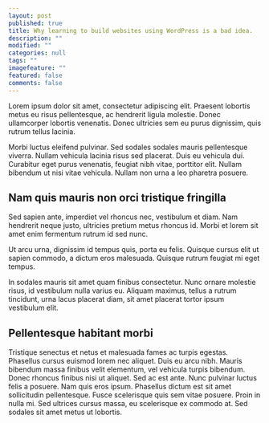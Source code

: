 ```yaml
---
layout: post
published: true
title: Why learning to build websites using WordPress is a bad idea.
description: ""
modified: ""
categories: null
tags: ""
imagefeature: ""
featured: false
comments: false
---
```



Lorem ipsum dolor sit amet, consectetur adipiscing elit. Praesent lobortis metus eu risus pellentesque, ac hendrerit ligula molestie. Donec ullamcorper lobortis venenatis. Donec ultricies sem eu purus dignissim, quis rutrum tellus lacinia.

Morbi luctus eleifend pulvinar. Sed sodales sodales mauris pellentesque viverra. Nullam vehicula lacinia risus sed placerat. Duis eu vehicula dui. Curabitur eget purus venenatis, feugiat nibh vitae, porttitor elit. Nullam bibendum ut nisi vitae vehicula. Nullam non urna a leo pharetra posuere.

## Nam quis mauris non orci tristique fringilla  
Sed sapien ante, imperdiet vel rhoncus nec, vestibulum et diam. Nam hendrerit neque justo, ultricies pretium metus rhoncus id. Morbi et lorem sit amet enim fermentum rutrum id sed nunc.

Ut arcu urna, dignissim id tempus quis, porta eu felis. Quisque cursus elit ut sapien commodo, a dictum eros malesuada. Quisque rutrum feugiat mi eget tempus.

In sodales mauris sit amet quam finibus consectetur. Nunc ornare molestie risus, id vestibulum nulla varius eu. Aliquam maximus, tellus a rutrum tincidunt, urna lacus placerat diam, sit amet placerat tortor ipsum vestibulum elit.

## Pellentesque habitant morbi  
Tristique senectus et netus et malesuada fames ac turpis egestas. Phasellus cursus euismod lorem nec aliquet. Duis eu arcu nibh. Mauris bibendum massa finibus velit elementum, vel vehicula turpis bibendum. Donec rhoncus finibus nisi ut aliquet. Sed ac est ante. Nunc pulvinar luctus felis a posuere. Nam quis eros ipsum. Phasellus dictum est sit amet sollicitudin pellentesque. Fusce scelerisque quis sem vitae posuere. Proin in nulla mi. Sed ultrices cursus massa, eu scelerisque ex commodo at. Sed sodales sit amet metus ut lobortis.
